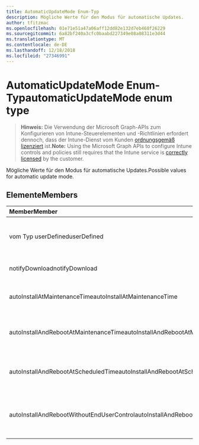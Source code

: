 ```yaml
---
title: AutomaticUpdateMode Enum-Typ
description: Mögliche Werte für den Modus für automatische Updates.
author: tfitzmac
ms.openlocfilehash: 01e71e51a47a06aff12dd82e132d7eb468f26229
ms.sourcegitcommit: 6a82bf240a3cfc0baabd227349e08a08311e3d44
ms.translationtype: MT
ms.contentlocale: de-DE
ms.lasthandoff: 12/18/2018
ms.locfileid: "27346991"
---
```

# <a name="automaticupdatemode-enum-type"></a><span data-ttu-id="f7841-103">AutomaticUpdateMode Enum-Typ</span><span class="sxs-lookup"><span data-stu-id="f7841-103">automaticUpdateMode enum type</span></span>

> <span data-ttu-id="f7841-104">**Hinweis:** Die Verwendung der Microsoft Graph-APIs zum Konfigurieren von Intune-Steuerelementen und -Richtlinien erfordert dennoch, dass der Intune-Dienst vom Kunden [ordnungsgemäß lizenziert](https://go.microsoft.com/fwlink/?linkid=839381) ist.</span><span class="sxs-lookup"><span data-stu-id="f7841-104">**Note:** Using the Microsoft Graph APIs to configure Intune controls and policies still requires that the Intune service is [correctly licensed](https://go.microsoft.com/fwlink/?linkid=839381) by the customer.</span></span>

<span data-ttu-id="f7841-105">Mögliche Werte für den Modus für automatische Updates.</span><span class="sxs-lookup"><span data-stu-id="f7841-105">Possible values for automatic update mode.</span></span>
## <a name="members"></a><span data-ttu-id="f7841-106">Elemente</span><span class="sxs-lookup"><span data-stu-id="f7841-106">Members</span></span>
|<span data-ttu-id="f7841-107">Member</span><span class="sxs-lookup"><span data-stu-id="f7841-107">Member</span></span>|<span data-ttu-id="f7841-108">Wert</span><span class="sxs-lookup"><span data-stu-id="f7841-108">Value</span></span>|<span data-ttu-id="f7841-109">Beschreibung</span><span class="sxs-lookup"><span data-stu-id="f7841-109">Description</span></span>|
|:---|:---|:---|
|<span data-ttu-id="f7841-110">vom Typ userDefined</span><span class="sxs-lookup"><span data-stu-id="f7841-110">userDefined</span></span>|<span data-ttu-id="f7841-111">0</span><span class="sxs-lookup"><span data-stu-id="f7841-111">0</span></span>|<span data-ttu-id="f7841-112">User-Defined, Standardwert, keine beabsichtigt.</span><span class="sxs-lookup"><span data-stu-id="f7841-112">User Defined, default value, no intent.</span></span>|
|<span data-ttu-id="f7841-113">notifyDownload</span><span class="sxs-lookup"><span data-stu-id="f7841-113">notifyDownload</span></span>|<span data-ttu-id="f7841-114">1</span><span class="sxs-lookup"><span data-stu-id="f7841-114">1</span></span>|<span data-ttu-id="f7841-115">Benachrichtigen Sie auf Download.</span><span class="sxs-lookup"><span data-stu-id="f7841-115">Notify on download.</span></span>|
|<span data-ttu-id="f7841-116">autoInstallAtMaintenanceTime</span><span class="sxs-lookup"><span data-stu-id="f7841-116">autoInstallAtMaintenanceTime</span></span>|<span data-ttu-id="f7841-117">2</span><span class="sxs-lookup"><span data-stu-id="f7841-117">2</span></span>|<span data-ttu-id="f7841-118">Automatische Installation zur Wartungszeit.</span><span class="sxs-lookup"><span data-stu-id="f7841-118">Auto-install at maintenance time.</span></span>|
|<span data-ttu-id="f7841-119">autoInstallAndRebootAtMaintenanceTime</span><span class="sxs-lookup"><span data-stu-id="f7841-119">autoInstallAndRebootAtMaintenanceTime</span></span>|<span data-ttu-id="f7841-120">3</span><span class="sxs-lookup"><span data-stu-id="f7841-120">3</span></span>|<span data-ttu-id="f7841-121">Automatische Installation und Wartung jederzeit neu starten.</span><span class="sxs-lookup"><span data-stu-id="f7841-121">Auto-install and reboot at maintenance time.</span></span>|
|<span data-ttu-id="f7841-122">autoInstallAndRebootAtScheduledTime</span><span class="sxs-lookup"><span data-stu-id="f7841-122">autoInstallAndRebootAtScheduledTime</span></span>|<span data-ttu-id="f7841-123">4</span><span class="sxs-lookup"><span data-stu-id="f7841-123">4</span></span>|<span data-ttu-id="f7841-124">Automatische Installation und zum geplanten Zeitpunkt neu starten.</span><span class="sxs-lookup"><span data-stu-id="f7841-124">Auto-install and reboot at scheduled time.</span></span>|
|<span data-ttu-id="f7841-125">autoInstallAndRebootWithoutEndUserControl</span><span class="sxs-lookup"><span data-stu-id="f7841-125">autoInstallAndRebootWithoutEndUserControl</span></span>|<span data-ttu-id="f7841-126">5</span><span class="sxs-lookup"><span data-stu-id="f7841-126">5</span></span>|<span data-ttu-id="f7841-127">Automatische Installation und neu starten Sie, ohne Kontrolle durch den Endbenutzer</span><span class="sxs-lookup"><span data-stu-id="f7841-127">Auto-install and restart without end-user control</span></span>|



